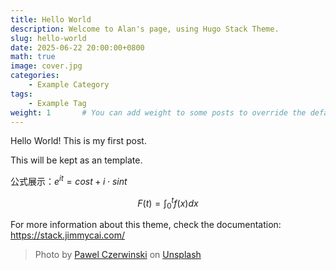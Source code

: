 ```yaml
---
title: Hello World
description: Welcome to Alan's page, using Hugo Stack Theme.
slug: hello-world
date: 2025-06-22 20:00:00+0800
math: true
image: cover.jpg
categories:
    - Example Category
tags:
    - Example Tag
weight: 1       # You can add weight to some posts to override the default sorting (date descending)
---
```


Hello World! This is my first post. 

This will be kept as an template.

公式展示：$e^{it}=cost+i \cdot sint$

$$
F(t)=\int_0^t f(x)dx
$$

For more information about this theme, check the documentation: https://stack.jimmycai.com/

> Photo by [Pawel Czerwinski](https://unsplash.com/@pawel_czerwinski) on [Unsplash](https://unsplash.com/)